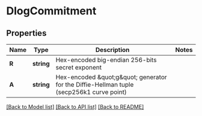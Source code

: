 # DlogCommitment

## Properties

Name | Type | Description | Notes
------------ | ------------- | ------------- | -------------
**R** | **string** | Hex-encoded big-endian 256-bits secret exponent | 
**A** | **string** | Hex-encoded \&quot;g\&quot; generator for the Diffie-Hellman tuple (secp256k1 curve point) | 

[[Back to Model list]](../README.md#documentation-for-models) [[Back to API list]](../README.md#documentation-for-api-endpoints) [[Back to README]](../README.md)


